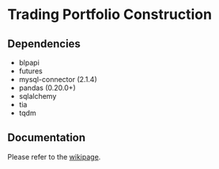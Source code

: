 # Trading Portfolio Construction

## Dependencies
- blpapi
- futures
- mysql-connector (2.1.4)
- pandas (0.20.0+)
- sqlalchemy
- tia
- tqdm

## Documentation
Please refer to the [wikipage](https://github.com/clarkwkw/summer_research/wiki).
